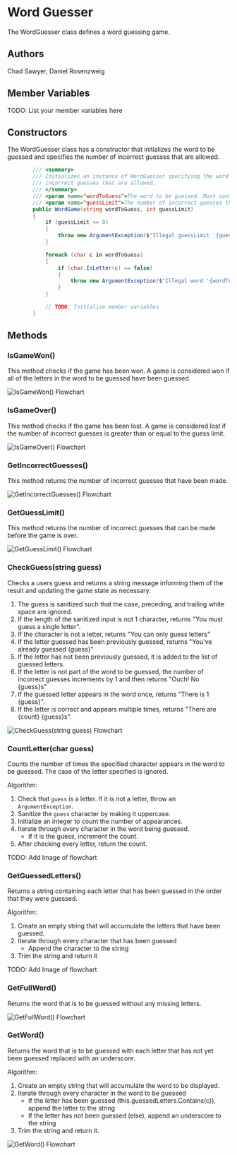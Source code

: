 # Word Guesser

The WordGuesser class defines a word guessing game.

## Authors

Chad Sawyer, 
Daniel Rosenzweig

## Member Variables

TODO: List your member variables here

## Constructors

The WordGuesser class has a constructor that initializes the word to be guessed and specifies
the number of incorrect guesses that are allowed.

```csharp
        /// <summary>
        /// Initializes an instance of WordGuesser specifying the word to be guessed and the number of
        /// incorrect guesses that are allowed.
        /// </summary>
        /// <param name="wordToGuess">The word to be guessed. Must contain only letters.</param>
        /// <param name="guessLimit">The number of incorrect guesses that are allowed. Must be > 0.</param>
        public WordGame(string wordToGuess, int guessLimit)
        {
            if (guessLimit <= 0)
            {
                throw new ArgumentException($"Illegal guessLimit '{guessLimit}'. The guess limit must be greater than 0.");
            }

            foreach (char c in wordToGuess)
            {
                if (char.IsLetter(c) == false)
                {
                    throw new ArgumentException($"Illegal word '{wordToGuess}'. The word must contain only letters.");
                }
            }

            // TODO: Initialize member variables
        }
```

## Methods

### IsGameWon()

This method checks if the game has been won. A game is considered won if all of
the letters in the word to be guessed have been guessed.

![IsGameWon() Flowchart](diagrams/isgamewon.png)

### IsGameOver()

This method checks if the game has been lost. A game is considered lost if the
number of incorrect guesses is greater than or equal to the guess limit.

![IsGameOver() Flowchart](diagrams/isgameover.png)

### GetIncorrectGuesses()

This method returns the number of incorrect guesses that have been made.

![GetIncorrectGuesses() Flowchart](diagrams/getincorrectguesses.png)

### GetGuessLimit()

This method returns the number of incorrect guesses that can be made before the
game is over.

![GetGuessLimit() Flowchart](diagrams/getguesslimit.png)

### CheckGuess(string guess)

Checks a users guess and returns a string message informing them of the result
and updating the game state as necessary.
        
1. The guess is sanitized such that the case, preceding, and trailing white
   space are ignored.
2. If the length of the sanitized input is not 1 character, returns "You must
   guess a single letter".
3. If the character is not a letter, returns "You can only guess letters"
4. If the letter guessed has been previously guessed, returns "You've already
   guessed {guess}"
5. If the letter has not been previously guessed, it is added to the list of
   guessed letters.
6. If the letter is not part of the word to be guessed, the number of incorrect
   guesses increments by 1 and then returns "Ouch! No {guess}s"
7. If the guessed letter appears in the word once, returns "There is 1 {guess}".
8. If the letter is correct and appears multiple times, returns "There are
   {count} {guess}s".

![CheckGuess(string guess) Flowchart](diagrams/checkguessstring_guess.png)

### CountLetter(char guess)

Counts the number of times the specified character appears in the word to be
guessed. The case of the letter specified is ignored.

Algorithm:

1. Check that `guess` is a letter. If it is not a letter, throw an `ArgumentException`.
2. Sanitize the `guess` character by making it uppercase.
3. Initialize an integer to count the number of appearances.
4. Iterate through every character in the word being guessed.
   * If it is the guess, increment the count.
5. After checking every letter, return the count.

TODO: Add Image of flowchart

### GetGuessedLetters()

Returns a string containing each letter that has been guessed in the order that
they were guessed.

Algorithm:

1. Create an empty string that will accumulate the letters that have been guessed.
2. Iterate through every character that has been guessed
   * Append the character to the string
3. Trim the string and return it

TODO: Add Image of flowchart

### GetFullWord()

Returns the word that is to be guessed without any missing letters.

![GetFullWord() Flowchart](diagrams/getfullword.png)

### GetWord()

Returns the word that is to be guessed with each letter that has not yet been
guessed replaced with an underscore.

Algorithm:

1. Create an empty string that will accumulate the word to be displayed.
2. Iterate through every character in the word to be guessed
   * If the letter has been guessed (this.guessedLetters.Contains(c)), append the letter to the string
   * If the letter has not been guessed (else), append an underscore to the string
3. Trim the string and return it.

![GetWord() Flowchart](diagrams/getword.png)

